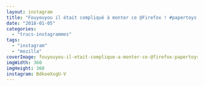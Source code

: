 ```yaml
---
layout: instagram
title: "Fouyouyou il était compliqué à monter ce @Firefox ! #papertoys #mozilla"
date: "2018-01-05"
categories: 
  - "trucs-instagrammes"
tags: 
  - "instagram"
  - "mozilla"
coverImage: fouyouyou-il-etait-complique-a-monter-ce-@firefox-papertoys-mozilla.jpg
imgWidth: 360
imgHeight: 360
instagram: BdkoeXxgU-V
---
```

